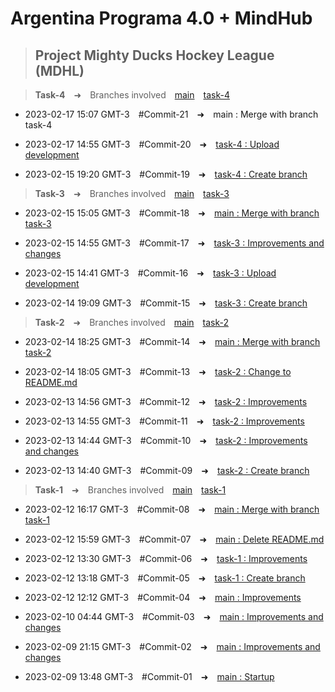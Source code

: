 # **Argentina Programa 4.0 + MindHub**

> ## Project Mighty Ducks Hockey League (MDHL)

> **Task-4**&emsp;➜&emsp;Branches involved&emsp;[main](https://github.com/CarlosArielPaz/MDHL_Carlos_Ariel_Paz/tree/main)&emsp;[task-4](https://github.com/CarlosArielPaz/MDHL_Carlos_Ariel_Paz/tree/task-4)

- 2023-02-17 15:07 GMT-3&emsp;#Commit-21&emsp;➜&emsp;main : Merge with branch task-4

- 2023-02-17 14:55 GMT-3&emsp;#Commit-20&emsp;➜&emsp;[task-4 : Upload development](https://github.com/CarlosArielPaz/MDHL_Carlos_Ariel_Paz/tree/29edb00d41fa2a7d9ecdd9f1c5a561665a98dba1)

- 2023-02-15 19:20 GMT-3&emsp;#Commit-19&emsp;➜&emsp;[task-4 : Create branch](https://github.com/CarlosArielPaz/MDHL_Carlos_Ariel_Paz/tree/f011b4d10f3ca88307141f5822e721128db4509b)

> **Task-3**&emsp;➜&emsp;Branches involved&emsp;[main](https://github.com/CarlosArielPaz/MDHL_Carlos_Ariel_Paz/tree/main)&emsp;[task-3](https://github.com/CarlosArielPaz/MDHL_Carlos_Ariel_Paz/tree/task-3)

- 2023-02-15 15:05 GMT-3&emsp;#Commit-18&emsp;➜&emsp;[main : Merge with branch task-3](https://github.com/CarlosArielPaz/MDHL_Carlos_Ariel_Paz/tree/e783ef4392053feb7869eea901f19d25e68dd5fb)

- 2023-02-15 14:55 GMT-3&emsp;#Commit-17&emsp;➜&emsp;[task-3 : Improvements and changes](https://github.com/CarlosArielPaz/MDHL_Carlos_Ariel_Paz/tree/23d1bb6e01e33533ef4a09591dc270125bd639c7)

- 2023-02-15 14:41 GMT-3&emsp;#Commit-16&emsp;➜&emsp;[task-3 : Upload development](https://github.com/CarlosArielPaz/MDHL_Carlos_Ariel_Paz/tree/e001d22271a32fc02e3b30dc13a7dfd089c9f92d)

- 2023-02-14 19:09 GMT-3&emsp;#Commit-15&emsp;➜&emsp;[task-3 : Create branch](https://github.com/CarlosArielPaz/MDHL_Carlos_Ariel_Paz/tree/e834f48bbaf0b4155716d9346eac55ab91bff231)

> **Task-2**&emsp;➜&emsp;Branches involved&emsp;[main](https://github.com/CarlosArielPaz/MDHL_Carlos_Ariel_Paz/tree/main)&emsp;[task-2](https://github.com/CarlosArielPaz/MDHL_Carlos_Ariel_Paz/tree/task-2)

- 2023-02-14 18:25 GMT-3&emsp;#Commit-14&emsp;➜&emsp;[main : Merge with branch task-2](https://github.com/CarlosArielPaz/MDHL_Carlos_Ariel_Paz/tree/f7e19cc7742e99f083953a765393fa6bd22d1c48)

- 2023-02-14 18:05 GMT-3&emsp;#Commit-13&emsp;➜&emsp;[task-2 : Change to README.md](https://github.com/CarlosArielPaz/MDHL_Carlos_Ariel_Paz/tree/1bff74e1743b38a4099959222fa08e2354d6a0cd)

- 2023-02-13 14:56 GMT-3&emsp;#Commit-12&emsp;➜&emsp;[task-2 : Improvements](https://github.com/CarlosArielPaz/MDHL_Carlos_Ariel_Paz/tree/ddc7a538e5557512fb5e781cbfd2f9140df15ff1)

- 2023-02-13 14:55 GMT-3&emsp;#Commit-11&emsp;➜&emsp;[task-2 : Improvements](https://github.com/CarlosArielPaz/MDHL_Carlos_Ariel_Paz/tree/225ebfd8905a188f8334a48cb7a4cf5f3d3074da)

- 2023-02-13 14:44 GMT-3&emsp;#Commit-10&emsp;➜&emsp;[task-2 : Improvements and changes](https://github.com/CarlosArielPaz/MDHL_Carlos_Ariel_Paz/tree/ae0e74dfdbf66ce1b754da0acf02e1e2f33efaaa)

- 2023-02-13 14:40 GMT-3&emsp;#Commit-09&emsp;➜&emsp;[task-2 : Create branch](https://github.com/CarlosArielPaz/MDHL_Carlos_Ariel_Paz/tree/248e4194910f67964f4d52fa7d04c315dc5c8897)

> **Task-1**&emsp;➜&emsp;Branches involved&emsp;[main](https://github.com/CarlosArielPaz/MDHL_Carlos_Ariel_Paz/tree/main)&emsp;[task-1](https://github.com/CarlosArielPaz/MDHL_Carlos_Ariel_Paz/tree/task-1)

- 2023-02-12 16:17 GMT-3&emsp;#Commit-08&emsp;➜&emsp;[main : Merge with branch task-1](https://github.com/CarlosArielPaz/MDHL_Carlos_Ariel_Paz/tree/af11b20354ef1de236b12774756c1cae4d29e769)

- 2023-02-12 15:59 GMT-3&emsp;#Commit-07&emsp;➜&emsp;[main : Delete README.md](https://github.com/CarlosArielPaz/MDHL_Carlos_Ariel_Paz/tree/106a757b9c11ece080b66334b18465fe8558aa84)

- 2023-02-12 13:30 GMT-3&emsp;#Commit-06&emsp;➜&emsp;[task-1 : Improvements](https://github.com/CarlosArielPaz/MDHL_Carlos_Ariel_Paz/tree/5e90611ae92934498ade8aca51a6ceaf8aec2142)

- 2023-02-12 13:18 GMT-3&emsp;#Commit-05&emsp;➜&emsp;[task-1 : Create branch](https://github.com/CarlosArielPaz/MDHL_Carlos_Ariel_Paz/tree/666f4ec103a12123b43df1950de43daa0f93b38a)

- 2023-02-12 12:12 GMT-3&emsp;#Commit-04&emsp;➜&emsp;[main : Improvements](https://github.com/CarlosArielPaz/MDHL_Carlos_Ariel_Paz/tree/f09f3ddbb03b8853bbd28f5feb436f702f7e7857)

- 2023-02-10 04:44 GMT-3&emsp;#Commit-03&emsp;➜&emsp;[main : Improvements and changes](https://github.com/CarlosArielPaz/MDHL_Carlos_Ariel_Paz/tree/3423030afe5d4933fe4352b23455ac2042dcf64e)

- 2023-02-09 21:15 GMT-3&emsp;#Commit-02&emsp;➜&emsp;[main : Improvements and changes](https://github.com/CarlosArielPaz/MDHL_Carlos_Ariel_Paz/tree/934e34eef99e98c0656291177d2244f9b536dbeb)

- 2023-02-09 13:48 GMT-3&emsp;#Commit-01&emsp;➜&emsp;[main : Startup](https://github.com/CarlosArielPaz/MDHL_Carlos_Ariel_Paz/tree/866dcd27e41bd974112537830bad46a77d97fc07)
